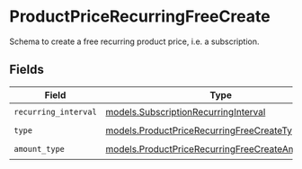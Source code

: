 # ProductPriceRecurringFreeCreate

Schema to create a free recurring product price, i.e. a subscription.


## Fields

| Field                                                                                                      | Type                                                                                                       | Required                                                                                                   | Description                                                                                                |
| ---------------------------------------------------------------------------------------------------------- | ---------------------------------------------------------------------------------------------------------- | ---------------------------------------------------------------------------------------------------------- | ---------------------------------------------------------------------------------------------------------- |
| `recurring_interval`                                                                                       | [models.SubscriptionRecurringInterval](../models/subscriptionrecurringinterval.md)                         | :heavy_check_mark:                                                                                         | N/A                                                                                                        |
| `type`                                                                                                     | [models.ProductPriceRecurringFreeCreateType](../models/productpricerecurringfreecreatetype.md)             | :heavy_check_mark:                                                                                         | N/A                                                                                                        |
| `amount_type`                                                                                              | [models.ProductPriceRecurringFreeCreateAmountType](../models/productpricerecurringfreecreateamounttype.md) | :heavy_check_mark:                                                                                         | N/A                                                                                                        |
